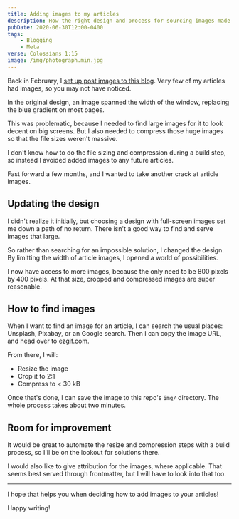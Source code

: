 ```yaml
---
title: Adding images to my articles
description: How the right design and process for sourcing images made all the difference for me
pubDate: 2020-06-30T12:00-0400
tags:
    - Blogging
    - Meta
verse: Colossians 1:15
image: /img/photograph.min.jpg
---
```


Back in February, I [set up post images to this blog](https://github.com/SeanMcP/seanmcp.com/commit/b33b30ea11a8fbcf4e4f1753df5ce325ee39917d). Very few of my articles had images, so you may not have noticed.

In the original design, an image spanned the width of the window, replacing the blue gradient on most pages.

This was problematic, because I needed to find large images for it to look decent on big screens. But I also needed to compress those huge images so that the file sizes weren't massive.

I don't know how to do the file sizing and compression during a build step, so instead I avoided added images to any future articles.

Fast forward a few months, and I wanted to take another crack at article images.

## Updating the design

I didn't realize it initially, but choosing a design with full-screen images set me down a path of no return. There isn't a good way to find and serve images that large.

So rather than searching for an impossible solution, I changed the design. By limitting the width of article images, I opened a world of possibilities.

I now have access to more images, because the only need to be 800 pixels by 400 pixels. At that size, cropped and compressed images are super reasonable.

## How to find images

When I want to find an image for an article, I can search the usual places: Unsplash, Pixabay, or an Google search. Then I can copy the image URL, and head over to ezgif.com.

From there, I will:
- Resize the image
- Crop it to 2:1
- Compress to < 30 kB

Once that's done, I can save the image to this repo's `img/` directory. The whole process takes about two minutes.

## Room for improvement

It would be great to automate the resize and compression steps with a build process, so I'll be on the lookout for solutions there.

I would also like to give attribution for the images, where applicable. That seems best served through frontmatter, but I will have to look into that too.

---

I hope that helps you when deciding how to add images to your articles!

Happy writing!
